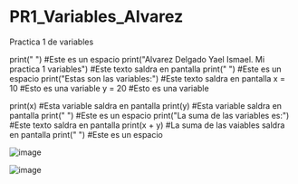 # PR1_Variables_Alvarez
Practica 1 de variables

print(" ") #Este es un espacio
print("Alvarez Delgado Yael Ismael. Mi practica 1 variables") #Este texto saldra en pantalla
print(" ") #Este es un espacio
print("Estas son las variables:") #Este texto saldra en pantalla
x = 10 #Esto es una variable
y = 20 #Esto es una variable

print(x) #Esta variable saldra en pantalla
print(y) #Esta variable saldra en pantalla
print(" ") #Este es un espacio
print("La suma de las variables es:") #Este texto saldra en pantalla
print(x + y) #La suma de las vaiables saldra en pantalla
print(" ") #Este es un espacio

![image](https://github.com/user-attachments/assets/75f7ea2a-3382-444f-bfb8-7767c8f53098)

![image](https://github.com/user-attachments/assets/132299e3-a2e8-4613-8c2c-e93e48fa9db6)
